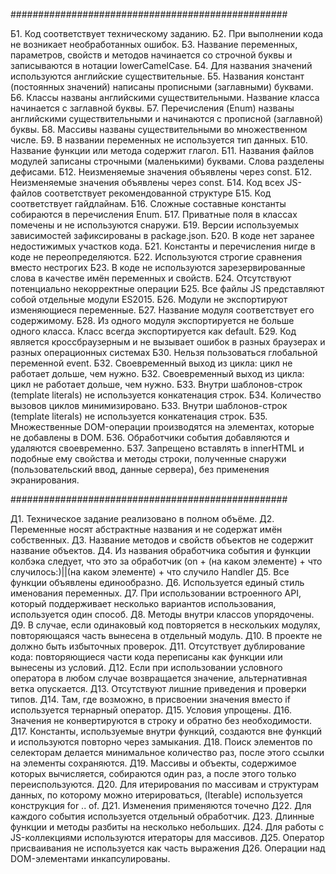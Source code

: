 ##################################################

Б1. Код соответствует техническому заданию.
Б2. При выполнении кода не возникает
необработанных ошибок.
Б3. Название переменных, параметров, свойств и
методов начинается со строчной буквы и
записываются в нотации lowerCamelCase.
Б4. Для названия значений используются
английские существительные.
Б5. Названия констант (постоянных значений) 
написаны прописными (заглавными) буквами.
Б6. Классы названы английскими
существительными. Название класса начинается с
заглавной буквы.
Б7. Перечисления (Enum) названы английскими
существительными и начинаются с прописной
(заглавной) буквы.
Б8. Массивы названы существительными во
множественном числе.
Б9. В названии переменных не используется тип
данных.
Б10. Название функции или метода содержит
глагол.
Б11. Названия файлов модулей записаны
строчными (маленькими) буквами. Слова разделены
дефисами.
Б12. Неизменяемые значения объявлены
через const.
Б12. Неизменяемые значения объявлены
через const.
Б14. Код всех JS-файлов соответствует
рекомендованной структуре
Б15. Код соответствует гайдлайнам. 
Б16. Сложные составные константы собираются в
перечисления Enum.
Б17. Приватные поля в классах помечены и не
используются снаружи.
Б19. Версии используемых зависимостей
зафиксированы в package.json.
Б20. В коде нет заранее недостижимых участков
кода.
Б21. Константы и перечисления нигде в коде не
переопределяются.
Б22. Используются строгие сравнения вместо
нестрогих
Б23. В коде не используются зарезервированные
слова в качестве имён переменных и свойств.
Б24. Отсутствуют потенциально некорректные
операции
Б25. Все файлы JS представляют собой отдельные
модули ES2015.
Б26. Модули не экспортируют изменяющиеся
переменные.
Б27. Название модуля соответствует его
содержимому.
Б28. Из одного модуля экспортируется не
больше одного класса. Класс всегда экспортируется
как default.
Б29. Код является кроссбраузерным и не вызывает
ошибок в разных браузерах и разных операционных
системах
Б30. Нельзя пользоваться глобальной
переменной event.
Б32. Своевременный выход из цикла: цикл не
работает дольше, чем нужно.
Б32. Своевременный выход из цикла: цикл не
работает дольше, чем нужно.
Б33. Внутри шаблонов-строк (template literals) не
используется конкатенация строк.
Б34. Количество вызовов циклов минимизировано.
Б33. Внутри шаблонов-строк (template literals) не
используется конкатенация строк.
Б35. Множественные DOM-операции производятся
на элементах, которые не добавлены в DOM.
Б36. Обработчики события добавляются и
удаляются своевременно.
Б37. Запрещено вставлять в innerHTML и подобные
ему свойства и методы строки, полученные снаружи
(пользовательский ввод, данные сервера), без
применения экранирования.

##################################################

Д1. Техническое задание реализовано в полном
объёме.
Д2. Переменные носят абстрактные названия и не
содержат имён собственных.
Д3. Название методов и свойств объектов не
содержит название объектов.
Д4. Из названия обработчика события и функции колбэка следует, что это за обработчик (on + (на каком элементе) + что случилось:)||(на каком элементе) + что случило Handler
Д5. Все функции объявлены единообразно.
Д6. Используется единый стиль именования
переменных.
Д7. При использовании встроенного API, который
поддерживает несколько вариантов использования, 
используется один способ.
Д8. Методы внутри классов упорядочены.
Д9. В случае, если одинаковый код повторяется в
нескольких модулях, повторяющаяся часть
вынесена в отдельный модуль.
Д10. В проекте не должно быть избыточных
проверок.
Д11. Отсутствует дублирование кода: 
повторяющиеся части кода переписаны как функции
или вынесены из условий.
Д12. Если при использовании условного оператора в
любом случае возвращается значение, 
альтернативная ветка опускается.
Д13. Отсутствуют лишние приведения и проверки
типов.
Д14. Там, где возможно, в присвоении значения
вместо if используется тернарный оператор.
Д15. Условия упрощены.
Д16. Значения не конвертируются в строку и
обратно без необходимости.
Д17. Константы, используемые внутри функций, 
создаются вне функций и используются повторно
через замыкания.
Д18. Поиск элементов по селекторам делается
минимальное количество раз, после этого ссылки на
элементы сохраняются.
Д19. Массивы и объекты, содержимое которых
вычисляется, собираются один раз, а после этого
только переиспользуются.
Д20. Для итерирования по массивам и структурам
данных, по которому можно итерироваться, 
(Iterable) используется конструкция for .. of.
Д21. Изменения применяются точечно
Д22. Для каждого события используется отдельный
обработчик.
Д23. Длинные функции и методы разбиты на
несколько небольших.
Д24. Для работы с JS-коллекциями используются
итераторы для массивов.
Д25. Оператор присваивания не используется как
часть выражения
Д26. Операции над DOM-элементами
инкапсулированы.
